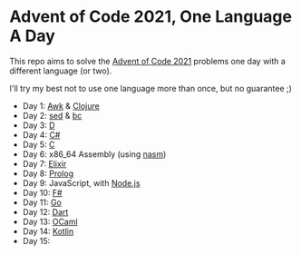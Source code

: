 # Advent of Code 2021, One Language A Day

This repo aims to solve the [Advent of Code 2021](https://adventofcode.com/2021/) problems one day with a different language (or two).

I'll try my best not to use one language more than once, but no guarantee ;)

* Day 1: [Awk](https://en.wikipedia.org/wiki/AWK) & [Clojure](https://clojure.org/)
* Day 2: [sed](https://en.wikipedia.org/wiki/Sed) & [bc](https://en.wikipedia.org/wiki/Bc_%28programming_language%29)
* Day 3: [D](https://dlang.org)
* Day 4: [C#](https://docs.microsoft.com/en-us/dotnet/csharp/)
* Day 5: [C](https://en.wikipedia.org/wiki/C_%28programming_language%29)
* Day 6: x86\_64 Assembly (using [nasm](https://www.nasm.us/))
* Day 7: [Elixir](https://elixir-lang.org/)
* Day 8: [Prolog](https://en.wikipedia.org/wiki/Prolog)
* Day 9: JavaScript, with [Node.js](https://nodejs.org/)
* Day 10: [F#](https://fsharp.org/)
* Day 11: [Go](https://go.dev/)
* Day 12: [Dart](https://dart.dev/)
* Day 13: [OCaml](https://ocaml.org/)
* Day 14: [Kotlin](https://kotlinlang.org/)
* Day 15:
